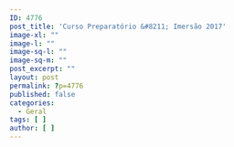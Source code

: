 ```yaml
---
ID: 4776
post_title: 'Curso Preparatório &#8211; Imersão 2017'
image-xl: ""
image-l: ""
image-sq-l: ""
image-sq-m: ""
post_excerpt: ""
layout: post
permalink: ?p=4776
published: false
categories:
  - Geral
tags: [ ]
author: [ ]
---
```

&nbsp;

&nbsp;